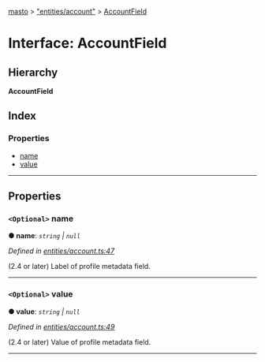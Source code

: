 [masto](../README.md) > ["entities/account"](../modules/_entities_account_.md) > [AccountField](../interfaces/_entities_account_.accountfield.md)

# Interface: AccountField

## Hierarchy

**AccountField**

## Index

### Properties

* [name](_entities_account_.accountfield.md#name)
* [value](_entities_account_.accountfield.md#value)

---

## Properties

<a id="name"></a>

### `<Optional>` name

**● name**: *`string` \| `null`*

*Defined in [entities/account.ts:47](https://github.com/neet/masto.js/blob/a11943e/src/entities/account.ts#L47)*

(2.4 or later) Label of profile metadata field.

___
<a id="value"></a>

### `<Optional>` value

**● value**: *`string` \| `null`*

*Defined in [entities/account.ts:49](https://github.com/neet/masto.js/blob/a11943e/src/entities/account.ts#L49)*

(2.4 or later) Value of profile metadata field.

___

